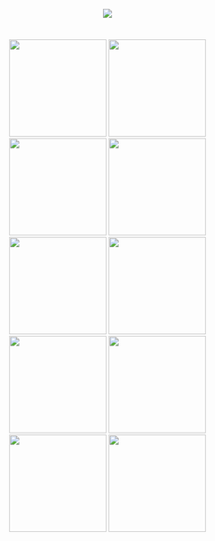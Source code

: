<p align="center">
   <img src="https://cdn.discordapp.com/attachments/1002743049987821671/1097207645120774154/aaa3.png"  
<p align="center">
   
</details>
 
#
 
 <p align="center">
 <a href="mas.md">
  <img src="https://a.ppy.sh/21821366"  
       width="175"
       height="175"></a>
  <a href="jaysn.md">
  <img src="https://a.ppy.sh/18042211"  
       width="175"
       height="175"></a>
 <a href="froslass.md">
  <img src="https://a.ppy.sh/18090086"  
       width="175"
       height="175"></a>
  <a href="jonx042.md">
  <img src="https://a.ppy.sh/18657106"  
       width="175"
       height="175"></a>
  <a href="toasty.md">
  <img src="https://a.ppy.sh/18055871"  
       width="175"
       height="175"></a>
 <a href="everybody eats.md">
  <img src="https://a.ppy.sh/20674186"  
       width="175"
       height="175"></a>
 <a href="shiidou.md">
  <img src="https://a.ppy.sh/14346246"  
       width="175"
       height="175"></a>
 <a href="yuna.md">
  <img src="https://a.gatari.pw/27785"  
       width="175"
       height="175"></a>
 <a href="kya.md">
  <img src="https://cdn.discordapp.com/attachments/1002743049987821671/1097201331623690250/aaaaaa.png"  
       width="175"
       height="175"></a>
 <a href="peter.md">
  <img src="https://a.ppy.sh/6372800"  
       width="175"
       height="175"></a>
